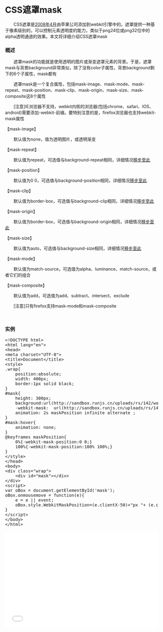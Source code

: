 # CSS遮罩mask

　　CSS遮罩是[2008年4月](https://www.webkit.org/blog/181/css-masks)由苹果公司添加到webkit引擎中的。遮罩提供一种基于像素级别的，可以控制元素透明度的能力，类似于png24位或png32位中的alpha透明通道的效果。本文将详细介绍CSS遮罩mask

### 概述

　　遮罩mask的功能就是使用透明的图片或渐变遮罩元素的背景。于是，遮罩mask与背景background非常类似，除了没有color子属性，背景background剩下的6个子属性，mask都有

　　遮罩mask是一个复合属性，包括mask-image、mask-mode、mask-repeat、mask-position、mask-clip、mask-origin、mask-size、mask-composite这8个属性

　　[注意]IE浏览器不支持，webkit内核的浏览器(包括chrome、safari、IOS、android)需要添加-webkit-前缀。要特别注意的是，firefox浏览器也支持webkit-mask属性

【mask-image】

　　默认值为none，值为透明图片，或透明渐变

【mask-repeat】

　　默认值为repeat，可选值与background-repeat相同，详细情况[移步至此](http://www.cnblogs.com/xiaohuochai/p/5221936.html#anchor3)

【mask-position】

　　默认值为0 0，可选值与background-position相同，详细情况[移步至此](http://www.cnblogs.com/xiaohuochai/p/5221936.html#anchor4)

【mask-clip】

　　默认值为border-box，可选值与background-clip相同，详细情况[移步至此](http://www.cnblogs.com/xiaohuochai/p/5221936.html#anchor7)

【mask-origin】

　　默认值为border-box，可选值与background-origin相同，详细情况[移步至此](http://www.cnblogs.com/xiaohuochai/p/5221936.html#anchor6)

【mask-size】

　　默认值为auto，可选值与background-size相同，详细情况[移步至此](http://www.cnblogs.com/xiaohuochai/p/5221936.html#anchor8)

【mask-mode】

　　默认值为match-source，可选值为alpha、luminance、match-source，或者它们的组合

【mask-composite】

　　默认值为add，可选值为add、subtract、intersect、exclude

　　[注意]只有firefox支持mask-mode和mask-composite

&nbsp;

### 实例

<div class="cnblogs_code">
<pre>&lt;!DOCTYPE html&gt;
&lt;html lang="en"&gt;
&lt;head&gt;
&lt;meta charset="UTF-8"&gt;
&lt;title&gt;Document&lt;/title&gt;
&lt;style&gt;
.wrap{
    position:absolute;
    width: 400px;
    border:1px solid black;
}
#mask{
    height: 300px;
    background:url(http://sandbox.runjs.cn/uploads/rs/142/wat3wtnz/dongzhi.jpg) lightblue;
    -webkit-mask:  url(http://sandbox.runjs.cn/uploads/rs/142/wat3wtnz/mask.png) no-repeat;
    animation: 2s maskPosition infinite alternate ;
}
#mask:hover{
    animation: none;
}
@keyframes maskPosition{
    0%{-webkit-mask-position:0 0;}
    100%{-webkit-mask-position:100% 100%;}
}
&lt;/style&gt;
&lt;/head&gt;
&lt;body&gt;
&lt;div class="wrap"&gt;
    &lt;div id="mask"&gt;&lt;/div&gt;    
&lt;/div&gt;
&lt;script&gt;
var oBox = document.getElementById('mask');
oBox.onmousemove = function(e){
    e = e || event;
    oBox.style.WebkitMaskPosition=(e.clientX-50)+"px "+ (e.clientY-50)+"px";
}    
&lt;/script&gt;
&lt;/body&gt;
&lt;/html&gt;</pre>
</div>

<iframe style="width: 100%; height: 320px;" src="{{book.demo}}/css/mask/m1.html" frameborder="0" width="320" height="240"></iframe>
